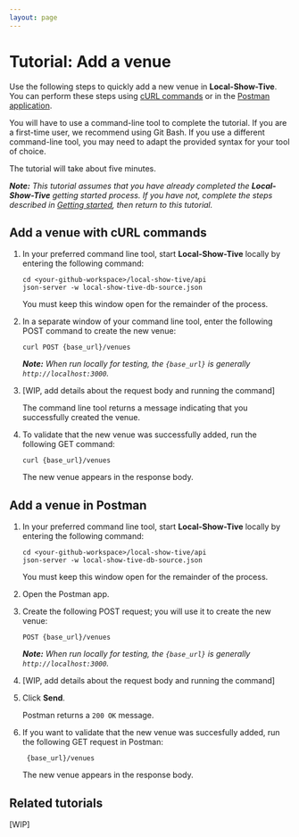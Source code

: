 ```yaml
---
layout: page
---
```


# Tutorial: Add a venue 

Use the following steps to quickly add a new venue in **Local-Show-Tive**. You can perform these steps using [cURL commands](#delete-a-venue-with-curl-commands) or in the [Postman application](#delete-a-venue-in-postman).

You will have to use a command-line tool to complete the tutorial. If you are a first-time user, we recommend using Git Bash. If you use a different command-line tool, you may need to adapt the provided syntax for your tool of choice.

The tutorial will take about five minutes. 

_**Note:** This tutorial assumes that you have already completed the **Local-Show-Tive** getting started process. If you have not, complete the steps described in [Getting started](../getting-started.md), then return to this tutorial._

## Add a venue with cURL commands

1. In your preferred command line tool, start **Local-Show-Tive** locally by entering the following command:

    ```shell
    cd <your-github-workspace>/local-show-tive/api
    json-server -w local-show-tive-db-source.json
    ```
    You must keep this window open for the remainder of the process.

2. In a separate window of your command line tool, enter the following POST command to create the new venue:

    ```shell
    curl POST {base_url}/venues
    ```
    _**Note:** When run locally for testing, the `{base_url}` is generally `http://localhost:3000`._

3.  [WIP, add details about the request body and running the command]

    The command line tool returns a message indicating that you successfully created the venue.

4. To validate that the new venue was successfully added, run the following GET command:

    ```shell
    curl {base_url}/venues
    ```
   The new venue appears in the response body.

## Add a venue in Postman

1. In your preferred command line tool, start **Local-Show-Tive** locally by entering the following command:

    ```shell
    cd <your-github-workspace>/local-show-tive/api
    json-server -w local-show-tive-db-source.json
    ```
    You must keep this window open for the remainder of the process.

2. Open the Postman app.

3. Create the following POST request; you will use it to create the new venue:

    ```shell
    POST {base_url}/venues
    ```
    _**Note:** When run locally for testing, the `{base_url}` is generally `http://localhost:3000`._

4. [WIP, add details about the request body and running the command]

5. Click **Send**. 

   Postman returns a `200 OK` message.

6. If you want to validate that the new venue was succesfully added, run the following GET request in Postman:

   ```shell
    {base_url}/venues
    ```
   The new venue appears in the response body.

## Related tutorials

[WIP]
